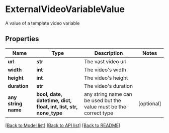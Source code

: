 # ExternalVideoVariableValue

A value of a template video variable

## Properties
Name | Type | Description | Notes
------------ | ------------- | ------------- | -------------
**url** | **str** | The vast video url | 
**width** | **int** | The video&#39;s width | 
**height** | **int** | The video&#39;s height | 
**duration** | **str** | The video&#39;s duration | 
**any string name** | **bool, date, datetime, dict, float, int, list, str, none_type** | any string name can be used but the value must be the correct type | [optional]

[[Back to Model list]](../README.md#documentation-for-models) [[Back to API list]](../README.md#documentation-for-api-endpoints) [[Back to README]](../README.md)


